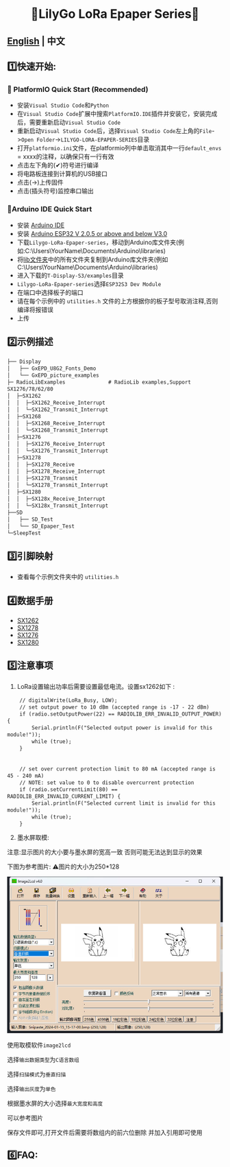 <h1 align = "center">🌟LilyGo LoRa Epaper Series🌟</h1>

## **[English](./README.MD) | 中文**

## 1️⃣快速开始:

### 🍇 PlatformIO Quick Start (Recommended)

- 安装`Visual Studio Code`和`Python`
- 在`Visual Studio Code`扩展中搜索`PlatformIO.IDE`插件并安装它，安装完成后，需要重新启动`Visual Studio Code`
- 重新启动`Visual Studio Code`后，选择`Visual Studio Code`左上角的`File`->`Open Folder`->`LILYGO-LORA-EPAPER-SERIES`目录
- 打开`platformio.ini`文件，在platformio列中单击取消其中一行`default_envs` = xxxx的注释，以确保只有一行有效
- 点击左下角的(✔)符号进行编译
- 将电路板连接到计算机的USB接口
- 点击(→)上传固件
- 点击(插头符号)监控串口输出


### 🍈Arduino IDE Quick Start
- 安装 [Arduino IDE](https://www.arduino.cc/en/software)
- 安装 [Arduino ESP32 V 2.0.5 or above and below V3.0](https://docs.espressif.com/projects/arduino-esp32/en/latest/)
- 下载`Lilygo-LoRa-Epaper-series`，移动到Arduino库文件夹(例如:C:\Users\YourName\Documents\Arduino\libraries)
- 将[lib文件夹](./lib/)中的所有文件夹复制到Arduino库文件夹(例如C:\Users\YourName\Documents\Arduino\libraries)
- 进入下载的`T-Display-S3/examples`目录
- `Lilygo-LoRa-Epaper-series`选择`ESP32S3 Dev Module`
- 在端口中选择板子的端口
- 请在每个示例中的 `utilities.h` 文件的上方根据你的板子型号取消注释,否则编译将报错误
- 上传


## 2️⃣示例描述

```
├── Display        
│   ├── GxEPD_U8G2_Fonts_Demo
│   └── GxEPD_picture_examples
├─ RadioLibExamples              # RadioLib examples,Support SX1276/78/62/80
│  ├─SX1262
│  │  ├─SX1262_Receive_Interrupt
│  │  └─SX1262_Transmit_Interrupt
│  ├─SX1268
│  │  ├─SX1268_Receive_Interrupt
│  │  └─SX1268_Transmit_Interrupt
│  ├─SX1276
│  │  ├─SX1276_Receive_Interrupt
│  │  └─SX1276_Transmit_Interrupt
│  ├─SX1278
│  │  ├─SX1278_Receive
│  │  ├─SX1278_Receive_Interrupt
│  │  ├─SX1278_Transmit
│  │  └─SX1278_Transmit_Interrupt
│  ├─SX1280
│  │  ├─SX128x_Receive_Interrupt
│  │  └─SX128x_Transmit_Interrupt
├──SD        
│   ├── SD_Test
│   └── SD_Epaper_Test
└─SleepTest
```


## 3️⃣引脚映射

- 查看每个示例文件夹中的 `utilities.h`


## 4️⃣数据手册
- [SX1262](https://www.semtech.com/products/wireless-rf/lora-transceivers/sx1262)
- [SX1278](https://www.semtech.com/products/wireless-rf/lora-transceivers/sx1278)
- [SX1276](https://www.semtech.com/products/wireless-rf/lora-transceivers/sx1276)
- [SX1280](https://www.semtech.cn/products/wireless-rf/lora-connect/sx1280)


## 5️⃣注意事项

1. LoRa设置输出功率后需要设置最低电流。设置sx1262如下 :

```
    // digitalWrite(LoRa_Busy, LOW);
    // set output power to 10 dBm (accepted range is -17 - 22 dBm)
    if (radio.setOutputPower(22) == RADIOLIB_ERR_INVALID_OUTPUT_POWER) {
        Serial.println(F("Selected output power is invalid for this module!"));
        while (true);
    }


    // set over current protection limit to 80 mA (accepted range is 45 - 240 mA)
    // NOTE: set value to 0 to disable overcurrent protection
    if (radio.setCurrentLimit(80) == RADIOLIB_ERR_INVALID_CURRENT_LIMIT) {
        Serial.println(F("Selected current limit is invalid for this module!"));
        while (true);
    }
```
2. 墨水屏取模:

注意:显示图片的大小要与墨水屏的宽高一致 否则可能无法达到显示的效果

下图为参考图片: ⚠️图片的大小为250*128

![product](./src/image2lcd.jpg)

使用取模软件`image2lcd`

选择`输出数据类型`为`C语言数组`

选择`扫描模式`为`垂直扫描`

选择`输出灰度`为`单色`

根据墨水屏的大小选择`最大宽度和高度` 

可以参考图片

保存文件即可,打开文件后需要将数组内的前六位删除 并加入引用即可使用



## 6️⃣FAQ:
